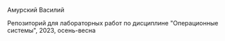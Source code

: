 Амурский Василий

Репозиторий для лабораторных работ по дисциплине "Операционные системы", 2023, осень-весна
